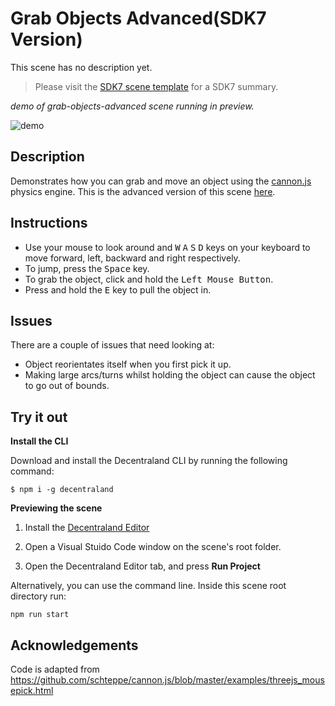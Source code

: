 # Grab Objects Advanced(SDK7 Version)

This scene has no description yet.

> Please visit the [SDK7 scene template](https://github.com/decentraland/sdk7-scene-template) for a SDK7 summary.  

_demo of grab-objects-advanced scene running in preview._

![demo](https://github.com/decentraland-scenes/sdk7-goerli-plaza/grab-objects-advanced/blob/main/screenshots/grab-objects-advanced.gif)

## Description
Demonstrates how you can grab and move an object using the [cannon.js](https://github.com/schteppe/cannon.js) physics engine. This is the advanced version of this scene [here](https://github.com/decentraland-scenes/sdk7-goerli-plaza/grab-objects). 

## Instructions
* Use your mouse to look around and <kbd>W</kbd> <kbd>A</kbd> <kbd>S</kbd> <kbd>D</kbd> keys on your keyboard to move forward, left, backward and right respectively. 
* To jump, press the <kbd>Space</kbd> key.
* To grab the object, click and hold the <kbd>Left Mouse Button</kbd>.
* Press and hold the <kbd>E</kbd> key to pull the object in.

## Issues
There are a couple of issues that need looking at:
* Object reorientates itself when you first pick it up.
* Making large arcs/turns whilst holding the object can cause the object to go out of bounds.

## Try it out

**Install the CLI**

Download and install the Decentraland CLI by running the following command:

```
$ npm i -g decentraland
```

 
**Previewing the scene**

1) Install the [Decentraland Editor](https://docs.decentraland.org/creator/development-guide/sdk7/editor/)

2) Open a Visual Stuido Code window on the scene's root folder.

3) Open the Decentraland Editor tab, and press **Run Project**

Alternatively, you can use the command line. Inside this scene root directory run:

```
npm run start
```

## Acknowledgements
Code is adapted from https://github.com/schteppe/cannon.js/blob/master/examples/threejs_mousepick.html
